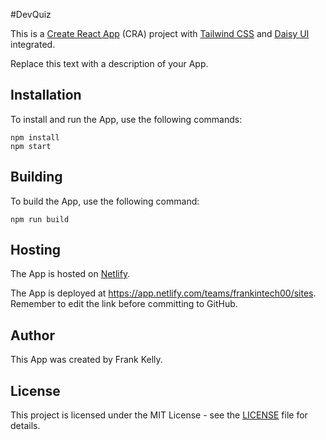 #DevQuiz

This is a [Create React App](https://create-react-app.dev/) (CRA) project with [Tailwind CSS](https://tailwindcss.com/) and [Daisy UI](https://daisyui.com/) integrated.

Replace this text with a description of your App.

## Installation

To install and run the App, use the following commands:

```
npm install
npm start
```

## Building

To build the App, use the following command:

```
npm run build
```

## Hosting

The App is hosted on [Netlify](https://www.netlify.com/).

The App is deployed at https://app.netlify.com/teams/frankintech00/sites. Remember to edit the link before committing to GitHub.

## Author

This App was created by Frank Kelly.

## License

This project is licensed under the MIT License - see the [LICENSE](LICENSE) file for details.
